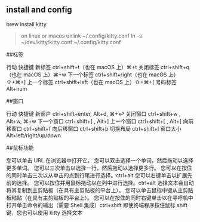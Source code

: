 

## install and config
brew install kitty

>on linux or macos
unlink ~/.config/kitty.conf
ln -s ~/dev/kitty/kitty.conf ~/.config/kitty.conf

##标签

行动    	快捷键
新标签  	ctrl+shift+t（也在 macOS 上）⌘+t
关闭标签	ctrl+shift+q（也在 macOS 上）⌘+w
下一个标签	ctrl+shift+right（也在 macOS 上）⇧+⌘+]
上一个标签	ctrl+shift+left（也在 macOS 上）⇧+⌘+[
号码标签    Alt+num

##窗口

行动    	快捷键
新窗户  	ctrl+shift+enter, Alt+d, ⌘+↩
关闭窗口	ctrl+shift+w , Alt+w, ⌘+w
下一个窗口	ctrl+shift+] , Alt+]
上一个窗口	ctrl+shift+[ , Alt+[
向前移窗口	ctrl+shift+f
向后移窗口	ctrl+shift+b
切换布局	ctrl+shift+l
窗口大小    Alt+left/right/up/down

##鼠标功能

您可以单击 URL 在浏览器中打开它。
您可以双击选择一个单词，然后拖动以选择更多单词。
您可以三次单击以选择一行，然后拖动以选择更多行。
您可以在按住的同时单击三次以从单击的点到行尾进行选择。ctrl+alt
您可以右键单击以扩展先前的选择。
您可以按住并用鼠标拖动以在列中进行选择。ctrl+alt
选择文本会自动将其复制到主剪贴板（在具有主剪贴板的平台上）。
您可以单击鼠标中键从主剪贴板粘贴（在具有主剪贴板的平台上）。
您可以在按住的同时右键单击以在寻呼机中打开单击命令的输出（需要 Shell 集成）ctrl+shift
即使终端程序按住鼠标 shift 键，您也可以使用 kitty 选择文本
